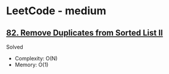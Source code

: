 # LeetCode - medium

## [82. Remove Duplicates from Sorted List II](https://leetcode.com/problems/remove-duplicates-from-sorted-list-ii)

Solved

* Complexity: O(N)
* Memory: O(1)
